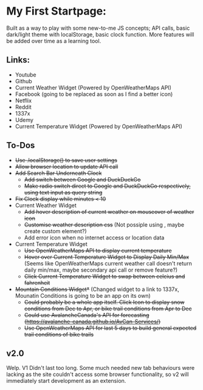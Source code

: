 # My First Startpage:

Built as a way to play with some new-to-me JS concepts; API calls, basic dark/light theme with localStorage, basic clock function. More features will be added over time as a learning tool.

## Links:

 - Youtube
 - Github
 - Current Weather Widget (Powered by OpenWeatherMaps API)
 - Facebook (going to be replaced as soon as I find a better icon)
 - Netflix
 - Reddit
 - 1337x
 - Udemy
 - Current Temperature Widget (Powered by OpenWeatherMaps API)

## To-Dos

 - ~~Use .localStorage() to save user settings~~
 - ~~Allow browser location to update API call~~
 - ~~Add Search Bar Underneath Clock~~
	- ~~Add switch between Google and DuckDuckGo~~
	- ~~Make radio switch direct to Google and DuckDuckGo respectively, using text input as query string~~
 - ~~Fix Clock display while minutes < 10~~
 - Current Weather Widget
 	- ~~Add hover description of current weather on mouseover of weather icon~~
	- ~~Customise weather description css~~ (Not possiple using <span>, maybe create custom element?)
	- Add error icon when no internet access or location data
 - Current Temperature Widget
	- ~~Use OpenWeatherMaps API to display current temperature~~
	- ~~Hover over Current Temperature Widget to Display Daily Min/Max~~ (Seems like OpenWeatherMaps current weather call doesn't return daily min/max, maybe secondary api call or remove feature?)
	- ~~Click Current Temperature Widget to swap between celcius and fahrenheit~~
 - ~~Mountain Conditions Widget*~~ (Changed widget to a link to 1337x, Mounatin Conditions is going to be an app on its own)
	- ~~Could probably be a whole app itself. Click Icon to display snow conditions from Dec to Apr, or bike trail conditions from Apr to Dec~~
	- ~~Could use AvalancheCanada's API for forecasting (https://avalanche-canada.github.io/AvCan-Services/)~~
	- ~~Use OpenWeatherMaps API for last 5 days to build general expected trail conditions of bike trails~~

## v2.0

Welp. V1 Didn't last too long. Some much needed new tab behaviours were lacking as the site couldn't access some browser functionality, so v2 will immediately start development as an extension.


